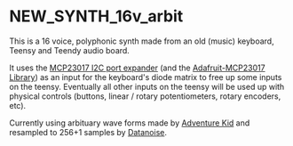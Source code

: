 # NEW_SYNTH_16v_arbit

This is a 16 voice, polyphonic synth made from an old (music) keyboard, Teensy and Teendy audio board.

It uses the [MCP23017 I2C port expander](https://www.adafruit.com/product/732) (and the [Adafruit-MCP23017 Library](https://github.com/adafruit/Adafruit-MCP23017-Arduino-Library)) as an input for the keyboard's diode matrix to free up some inputs on the teensy. Eventually all other inputs on the teensy will be used up with physical controls (buttons, linear / rotary potentiometers, rotary encoders, etc).

Currently using arbituary wave forms made by [Adventure Kid](https://www.adventurekid.se/) and resampled to 256+1 samples by [Datanoise](https://github.com/DatanoiseTV). 
